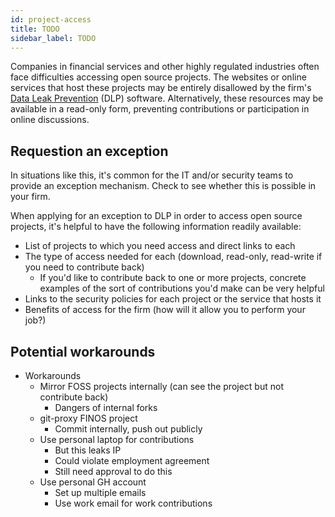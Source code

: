 ```yaml
---
id: project-access
title: TODO
sidebar_label: TODO
---
```

<!-- 
TODO:
* fix title, sidebar_label in head matter above
-->

Companies in financial services and other highly regulated industries often face difficulties accessing open source projects. The websites or online services that host these projects may be entirely disallowed by the firm's [Data Leak Prevention](https://en.wikipedia.org/wiki/Data_loss_prevention_software) (DLP) software. Alternatively, these resources may be available in a read-only form, preventing contributions or participation in online discussions. 

## Requestion an exception

In situations like this, it's common for the IT and/or security teams to provide an exception mechanism. Check to see whether this is possible in your firm.

When applying for an exception to DLP in order to access open source projects, it's helpful to have the following information readily available:

* List of projects to which you need access and direct links to each
* The type of access needed for each (download, read-only, read-write if you need to contribute back)
    * If you'd like to contribute back to one or more projects, concrete examples of the sort of contributions you'd make can be very helpful
* Links to the security policies for each project or the service that hosts it
* Benefits of access for the firm (how will it allow you to perform your job?)

## Potential workarounds

* Workarounds
    * Mirror FOSS projects internally (can see the project but not contribute back)
        * Dangers of internal forks
    * git-proxy FINOS project
        * Commit internally, push out publicly
    * Use personal laptop for contributions
        * But this leaks IP
        * Could violate employment agreement
        * Still need approval to do this
    * Use personal GH account
        * Set up multiple emails
        * Use work email for work contributions
